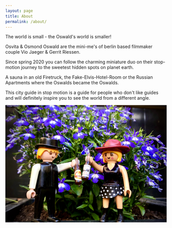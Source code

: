 ```yaml
---
layout: page
title: About
permalink: /about/
---
```


The world is small - the Oswald's world is smaller!

Osvita & Osmond Oswald are the mini-me's of berlin based filmmaker couple Vio Jaeger & Gerrit Riessen.

Since spring 2020 you can follow the charming miniature duo on their stop-motion journey to the sweetest hidden spots on planet earth.


A sauna in an old Firetruck, the Fake-Elvis-Hotel-Room or the Russian Apartments where the Oswalds became the Oswalds.

This city guide in stop motion is a guide for people who don't like guides
and will definitely inspire you to see the world from a different angle.

<img title='the oswalds jungle' src="/assets/oswalds-jungle-trip.jpg" width="600px"/>
